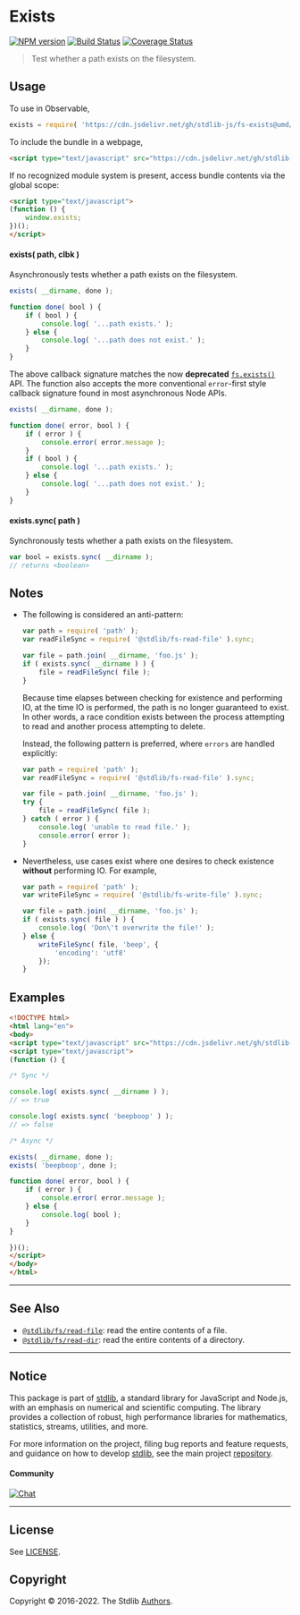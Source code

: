 <!--

@license Apache-2.0

Copyright (c) 2018 The Stdlib Authors.

Licensed under the Apache License, Version 2.0 (the "License");
you may not use this file except in compliance with the License.
You may obtain a copy of the License at

   http://www.apache.org/licenses/LICENSE-2.0

Unless required by applicable law or agreed to in writing, software
distributed under the License is distributed on an "AS IS" BASIS,
WITHOUT WARRANTIES OR CONDITIONS OF ANY KIND, either express or implied.
See the License for the specific language governing permissions and
limitations under the License.

-->

# Exists

[![NPM version][npm-image]][npm-url] [![Build Status][test-image]][test-url] [![Coverage Status][coverage-image]][coverage-url] <!-- [![dependencies][dependencies-image]][dependencies-url] -->

> Test whether a path exists on the filesystem.



<section class="usage">

## Usage

To use in Observable,

```javascript
exists = require( 'https://cdn.jsdelivr.net/gh/stdlib-js/fs-exists@umd/bundle.js' )
```

To include the bundle in a webpage,

```html
<script type="text/javascript" src="https://cdn.jsdelivr.net/gh/stdlib-js/fs-exists@umd/bundle.js"></script>
```

If no recognized module system is present, access bundle contents via the global scope:

```html
<script type="text/javascript">
(function () {
    window.exists;
})();
</script>
```

#### exists( path, clbk )

Asynchronously tests whether a path exists on the filesystem.

```javascript
exists( __dirname, done );

function done( bool ) {
    if ( bool ) {
        console.log( '...path exists.' );
    } else {
        console.log( '...path does not exist.' );
    }
}
```

The above callback signature matches the now **deprecated** [`fs.exists()`][node-fs-exists] API. The function also accepts the more conventional `error`-first style callback signature found in most asynchronous Node APIs.

```javascript
exists( __dirname, done );

function done( error, bool ) {
    if ( error ) {
        console.error( error.message );
    }
    if ( bool ) {
        console.log( '...path exists.' );
    } else {
        console.log( '...path does not exist.' );
    }
}
```

#### exists.sync( path )

Synchronously tests whether a path exists on the filesystem.

```javascript
var bool = exists.sync( __dirname );
// returns <boolean>
```

</section>

<!-- /.usage -->

<section class="notes">

## Notes

-   The following is considered an anti-pattern:

    ```javascript
    var path = require( 'path' );
    var readFileSync = require( '@stdlib/fs-read-file' ).sync;

    var file = path.join( __dirname, 'foo.js' );
    if ( exists.sync( __dirname ) ) {
        file = readFileSync( file );
    }
    ```

    Because time elapses between checking for existence and performing IO, at the time IO is performed, the path is no longer guaranteed to exist. In other words, a race condition exists between the process attempting to read and another process attempting to delete.

    Instead, the following pattern is preferred, where `errors` are handled explicitly:

    ```javascript
    var path = require( 'path' );
    var readFileSync = require( '@stdlib/fs-read-file' ).sync;

    var file = path.join( __dirname, 'foo.js' );
    try {
        file = readFileSync( file );
    } catch ( error ) {
        console.log( 'unable to read file.' );
        console.error( error );
    }
    ```

-   Nevertheless, use cases exist where one desires to check existence **without** performing IO. For example,

    <!-- run-disable -->

    ```javascript
    var path = require( 'path' );
    var writeFileSync = require( '@stdlib/fs-write-file' ).sync;

    var file = path.join( __dirname, 'foo.js' );
    if ( exists.sync( file ) ) {
        console.log( 'Don\'t overwrite the file!' );
    } else {
        writeFileSync( file, 'beep', {
            'encoding': 'utf8'
        });
    }
    ```

</section>

<!-- /.notes -->

<section class="examples">

## Examples

<!-- eslint no-undef: "error" -->

```html
<!DOCTYPE html>
<html lang="en">
<body>
<script type="text/javascript" src="https://cdn.jsdelivr.net/gh/stdlib-js/fs-exists@umd/bundle.js"></script>
<script type="text/javascript">
(function () {

/* Sync */

console.log( exists.sync( __dirname ) );
// => true

console.log( exists.sync( 'beepboop' ) );
// => false

/* Async */

exists( __dirname, done );
exists( 'beepboop', done );

function done( error, bool ) {
    if ( error ) {
        console.error( error.message );
    } else {
        console.log( bool );
    }
}

})();
</script>
</body>
</html>
```

</section>

<!-- /.examples -->



<!-- Section for related `stdlib` packages. Do not manually edit this section, as it is automatically populated. -->

<section class="related">

* * *

## See Also

-   <span class="package-name">[`@stdlib/fs/read-file`][@stdlib/fs/read-file]</span><span class="delimiter">: </span><span class="description">read the entire contents of a file.</span>
-   <span class="package-name">[`@stdlib/fs/read-dir`][@stdlib/fs/read-dir]</span><span class="delimiter">: </span><span class="description">read the entire contents of a directory.</span>

</section>

<!-- /.related -->

<!-- Section for all links. Make sure to keep an empty line after the `section` element and another before the `/section` close. -->


<section class="main-repo" >

* * *

## Notice

This package is part of [stdlib][stdlib], a standard library for JavaScript and Node.js, with an emphasis on numerical and scientific computing. The library provides a collection of robust, high performance libraries for mathematics, statistics, streams, utilities, and more.

For more information on the project, filing bug reports and feature requests, and guidance on how to develop [stdlib][stdlib], see the main project [repository][stdlib].

#### Community

[![Chat][chat-image]][chat-url]

---

## License

See [LICENSE][stdlib-license].


## Copyright

Copyright &copy; 2016-2022. The Stdlib [Authors][stdlib-authors].

</section>

<!-- /.stdlib -->

<!-- Section for all links. Make sure to keep an empty line after the `section` element and another before the `/section` close. -->

<section class="links">

[npm-image]: http://img.shields.io/npm/v/@stdlib/fs-exists.svg
[npm-url]: https://npmjs.org/package/@stdlib/fs-exists

[test-image]: https://github.com/stdlib-js/fs-exists/actions/workflows/test.yml/badge.svg?branch=main
[test-url]: https://github.com/stdlib-js/fs-exists/actions/workflows/test.yml?query=branch:main

[coverage-image]: https://img.shields.io/codecov/c/github/stdlib-js/fs-exists/main.svg
[coverage-url]: https://codecov.io/github/stdlib-js/fs-exists?branch=main

<!--

[dependencies-image]: https://img.shields.io/david/stdlib-js/fs-exists.svg
[dependencies-url]: https://david-dm.org/stdlib-js/fs-exists/main

-->

[chat-image]: https://img.shields.io/gitter/room/stdlib-js/stdlib.svg
[chat-url]: https://gitter.im/stdlib-js/stdlib/

[stdlib]: https://github.com/stdlib-js/stdlib

[stdlib-authors]: https://github.com/stdlib-js/stdlib/graphs/contributors

[umd]: https://github.com/umdjs/umd
[es-module]: https://developer.mozilla.org/en-US/docs/Web/JavaScript/Guide/Modules

[deno-url]: https://github.com/stdlib-js/fs-exists/tree/deno
[umd-url]: https://github.com/stdlib-js/fs-exists/tree/umd
[esm-url]: https://github.com/stdlib-js/fs-exists/tree/esm

[stdlib-license]: https://raw.githubusercontent.com/stdlib-js/fs-exists/main/LICENSE

[node-fs-exists]: https://nodejs.org/api/fs.html#fs_fs_exists_path_callback

<!-- <related-links> -->

[@stdlib/fs/read-file]: https://github.com/stdlib-js/fs-read-file/tree/umd

[@stdlib/fs/read-dir]: https://github.com/stdlib-js/fs-read-dir/tree/umd

<!-- </related-links> -->

</section>

<!-- /.links -->
